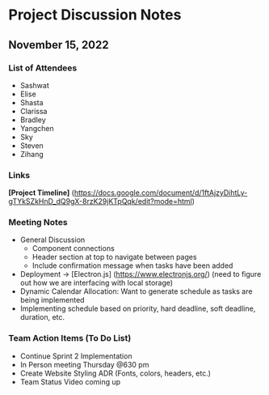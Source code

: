 # Project Discussion Notes
## November 15, 2022

### List of Attendees
- Sashwat
- Elise
- Shasta
- Clarissa
- Bradley
- Yangchen
- Sky
- Steven
- Zihang

### Links
**[Project Timeline]** (https://docs.google.com/document/d/1ftAjzyDihtLy-gTYkSZkHnD_dQ9gX-8rzK29jKTpQqk/edit?mode=html)

### Meeting Notes
* General Discussion
  * Component connections
  * Header section at top to navigate between pages
  * Include confirmation message when tasks have been added
* Deployment -> [Electron.js] (https://www.electronjs.org/) (need to figure out how we are interfacing with local storage)
* Dynamic Calendar Allocation: Want to generate schedule as tasks are being implemented
* Implementing schedule based on priority, hard deadline, soft deadline, duration, etc.

### Team Action Items (To Do List)
* Continue Sprint 2 Implementation
* In Person meeting Thursday @630 pm
* Create Website Styling ADR (Fonts, colors, headers, etc.)
* Team Status Video coming up
